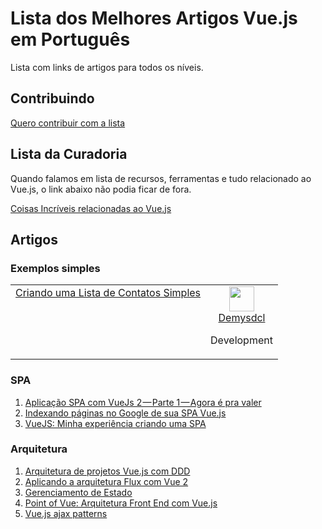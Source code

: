 # Lista dos Melhores Artigos Vue.js em Português
Lista com links de artigos para todos os níveis.

## Contribuindo

[Quero contribuir com a lista](contribuindo-lista.md)

## Lista da Curadoria
Quando falamos em lista de recursos, ferramentas e tudo relacionado ao Vue.js, o link abaixo não podia ficar de fora.

[Coisas Incríveis relacionadas ao Vue.js](https://github.com/vuejs/awesome-vue)

## Artigos

### Exemplos simples
<table>
  <tbody>
    <tr>
      <td align="center" valign="top">
        <a href="https://medium.com/@demysdcl/criando-uma-lista-de-contados-simples-com-vuejs-12922fd53226">
          Criando uma Lista de Contatos Simples
        </a>
      </td>
      <td align="center" valign="top">
        <img width="40" height="40" src="https://github.com/Demysdcl.png?s=40">
        <br>
        <a href="https://github.com/spacek33z">Demysdcl</a>
        <p>Development</p>
      </td>
     </tr>
  </tbody>
</table>

### SPA
1. [Aplicação SPA com VueJs 2 — Parte 1 — Agora é pra valer](https://codeburst.io/redesocial-spa-com-vuejs-2-parte-1-95549f49d755)
2. [Indexando páginas no Google de sua SPA Vue.js](http://vuejs-brasil.com.br/indexando-paginas-no-google-de-sua-spa-vue-js/)
3. [VueJS: Minha experiência criando uma SPA](https://medium.com/beauty-date-stories/vuejs-minha-experi%C3%AAncia-criando-uma-spa-6946e3a4b4f6)

### Arquitetura
1. [Arquitetura de projetos Vue.js com DDD](https://blog.codecasts.com.br/arquitetura-de-projetos-vue-js-com-ddd-a2bc26817793)
2. [Aplicando a arquitetura Flux com Vue 2](https://imasters.com.br/front-end/aplicando-arquitetura-flux-com-vue-2)
3. [Gerenciamento de Estado](https://br.vuejs.org/v2/guide/state-management.html)
4. [Point of Vue: Arquitetura Front End com Vue.js](https://www.infoq.com/br/presentations/point-of-vue-arquitetura-front-end-com-vue-js)
5. [Vue.js ajax patterns](https://vuejs-brasil.com.br/vue-js-ajax-patterns/)
